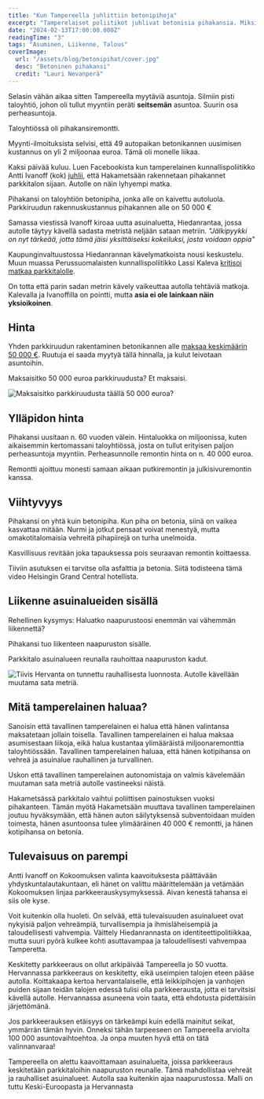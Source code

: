 ```yaml
---
title: "Kun Tampereella juhlittiin betonipihoja"
excerpt: "Tamperelaiset poliitikot juhlivat betonisia pihakansia. Miksi?"
date: "2024-02-13T17:00:00.000Z"
readingTime: "3"
tags: "Asuminen, Liikenne, Talous"
coverImage:
  url: "/assets/blog/betonipihat/cover.jpg"
  desc: "Betoninen pihakansi"
  credit: "Lauri Nevanperä"
---
```


Selasin vähän aikaa sitten Tampereella myytäviä asuntoja. Silmiin pisti taloyhtiö, johon oli tullut myyntiin peräti **seitsemän** asuntoa. Suurin osa perheasuntoja.

Taloyhtiössä oli pihakansiremontti.

Myynti-ilmoituksista selvisi, että 49 autopaikan betonikannen uusimisen kustannus on yli 2 miljoonaa euroa. Tämä oli monelle liikaa.

Kaksi päivää kuluu. Luen Facebookista kun tamperelainen kunnallispoliitikko Antti Ivanoff (kok) [juhlii](https://www.facebook.com/groups/599370287268328/posts/1612627105942636/?comment_id=1614691589069521), että Hakametsään rakennetaan pihakannet parkkitalon sijaan. Autolle on näin lyhyempi matka.

<infocard label="Pihakansi">Pihakansi on taloyhtiön betonipiha, jonka alle on kaivettu autoluola. Parkkiruudun rakennuskustannus pihakannen alle on 50 000 €</infocard>

Samassa viestissä Ivanoff kiroaa uutta asuinaluetta, Hiedanrantaa, jossa autolle täytyy kävellä sadasta metristä neljään sataan metriin. _"Jälkipyykki on nyt tärkeää, jotta tämä jäisi yksittäiseksi kokeiluksi, josta voidaan oppia"_

Kaupunginvaltuustossa Hiedanrannan kävelymatkoista nousi keskustelu. Muun muassa Perussuomalaisten kunnallispoliitikko Lassi Kaleva [kritisoi matkaa parkkitalolle](https://yle.fi/a/74-20072342).

On totta että parin sadan metrin kävely vaikeuttaa autolla tehtäviä matkoja. Kalevalla ja Ivanoffilla on pointti, mutta **asia ei ole lainkaan näin yksioikoinen**.

## Hinta

Yhden parkkiruudun rakentaminen betonikannen alle [maksaa keskimäärin 50 000 €](https://www.rakli.fi/wp-content/uploads/2019/06/kaavamaaraysten_kustannusvaikutukset_raportti_nettires.pdf). Ruutuja ei saada myytyä tällä hinnalla, ja kulut leivotaan asuntoihin.

Maksaisitko 50 000 euroa parkkiruudusta? Et maksaisi.

![Maksaisitko parkkiruudusta täällä 50 000 euroa?](/assets/blog/betonipihat/pihakansi.jpg)

## Ylläpidon hinta

Pihakansi uusitaan n. 60 vuoden välein. Hintaluokka on miljoonissa, kuten aikaisemmin kertomassani taloyhtiössä, josta on tullut erityisen paljon perheasuntoja myyntiin. Perheasunnolle remontin hinta on n. 40 000 euroa.

Remontti ajoittuu monesti samaan aikaan putkiremontin ja julkisivuremontin kanssa.

## Viihtyvyys

Pihakansi on yhtä kuin betonipiha. Kun piha on betonia, siinä on vaikea kasvattaa mitään. Nurmi ja jotkut pensaat voivat menestyä, mutta omakotitalomaisia vehreitä pihapiirejä on turha unelmoida.

Kasvillisuus revitään joka tapauksessa pois seuraavan remontin koittaessa.

Tiiviin asutuksen ei tarvitse olla asfalttia ja betonia. Siitä todisteena tämä video Helsingin Grand Central hotellista.

<tweet id="1610671736806309889"></tweet>

## Liikenne asuinalueiden sisällä

Rehellinen kysymys: Haluatko naapurustoosi enemmän vai vähemmän liikennettä?

Pihakansi tuo liikenteen naapuruston sisälle.

Parkkitalo asuinalueen reunalla rauhoittaa naapuruston kadut.

![Tiivis Hervanta on tunnettu rauhallisesta luonnosta. Autolle kävellään muutama sata metriä.](/assets/blog/betonipihat/hervanta.jpg)

## Mitä tamperelainen haluaa?

Sanoisin että tavallinen tamperelainen ei halua että hänen valintansa maksatetaan jollain toisella. Tavallinen tamperelainen ei halua maksaa asumisestaan liikoja, eikä halua kustantaa ylimääräistä miljoonaremonttia taloyhtiössään. Tavallinen tamperelainen haluaa, että hänen kotipihansa on vehreä ja asuinalue rauhallinen ja turvallinen.

Uskon että tavallinen tamperelainen autonomistaja on valmis kävelemään muutaman sata metriä autolle vastineeksi näistä.

Hakametsässä parkkitalo vaihtui poliittisen painostuksen vuoksi pihakanteen. Tämän myötä Hakametsään muuttava tavallinen tamperelainen joutuu hyväksymään, että hänen auton säilytyksensä subventoidaan muiden toimesta, hänen asuntoonsa tulee ylimääräinen 40 000 € remontti, ja hänen kotipihansa on betonia.

## Tulevaisuus on parempi

Antti Ivanoff on Kokoomuksen valinta kaavoituksesta päättävään yhdyskuntalautakuntaan, eli hänet on valittu määrittelemään ja vetämään Kokoomuksen linjaa parkkeerauskysymyksessä. Aivan kenestä tahansa ei siis ole kyse.

Voit kuitenkin olla huoleti. On selvää, että tulevaisuuden asuinalueet ovat nykyisiä paljon vehreämpiä, turvallisempia ja ihmisläheisempiä ja taloudellisesti vahvempia. Väittely Hiedanrannasta on identiteettipolitiikkaa, mutta suuri pyörä kulkee kohti asuttavampaa ja taloudellisesti vahvempaa Tamperetta.

Keskitetty parkkeeraus on ollut arkipäivää Tampereella jo 50 vuotta. Hervannassa parkkeeraus on keskitetty, eikä useimpien talojen eteen pääse autolla. Koittakaapa kertoa hervantalaiselle, että leikkipihojen ja vanhojen puiden sijaan teidän talojen edessä tulisi olla parkkeerausta, jotta ei tarvitsisi kävellä autolle. Hervannassa asuneena voin taata, että ehdotusta pidettäisiin järjettömänä.

Jos parkkeerauksen etäisyys on tärkeämpi kuin edellä mainitut seikat, ymmärrän tämän hyvin. Onneksi tähän tarpeeseen on Tampereella arviolta 100 000 asuntovaihtoehtoa. Ja onpa muuten hyvä että on tätä valinnanvaraa!

<infocard label="Tampereen uusi tapa">Tampereella on alettu kaavoittamaan asuinalueita, joissa parkkeeraus keskitetään parkkitaloihin naapuruston reunalle. Tämä mahdollistaa vehreät ja rauhalliset asuinalueet. Autolla saa kuitenkin ajaa naapurustossa. Malli on tuttu Keski-Euroopasta ja Hervannasta</infocard>
